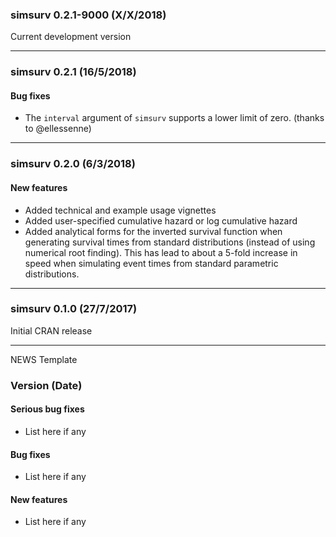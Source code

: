 ### simsurv 0.2.1-9000 (X/X/2018) 
 
Current development version
   
---

### simsurv 0.2.1 (16/5/2018)

#### Bug fixes
   * The `interval` argument of `simsurv` supports a lower limit of zero.
     (thanks to @ellessenne)
   
---

### simsurv 0.2.0 (6/3/2018) 
 
#### New features    
   * Added technical and example usage vignettes
   * Added user-specified cumulative hazard or log cumulative hazard
   * Added analytical forms for the inverted survival function when generating survival times from standard distributions (instead of using numerical root finding). This has lead to about a 5-fold increase in speed when simulating event times from standard parametric distributions.
 
---

### simsurv 0.1.0 (27/7/2017)
  
Initial CRAN release

---

NEWS Template 

### Version (Date) 
 
#### Serious bug fixes   
   * List here if any 
   
#### Bug fixes    
   * List here if any 
   
#### New features    
   * List here if any    
